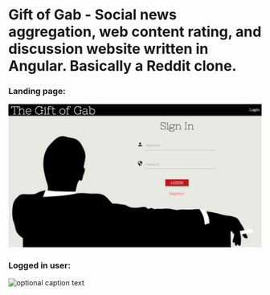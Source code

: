 # Gift of Gab - Social news aggregation, web content rating, and discussion website written in Angular.  Basically a Reddit clone.

### Landing page:
![optional caption text](gog.png)

### Logged in user:
![optional caption text](http://i.giphy.com/3oriOh1b1bgmTVikta.gif)
